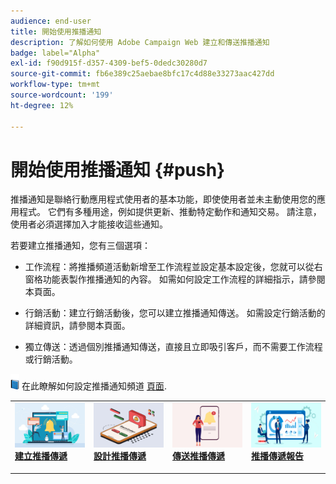 ```yaml
---
audience: end-user
title: 開始使用推播通知
description: 了解如何使用 Adobe Campaign Web 建立和傳送推播通知
badge: label="Alpha"
exl-id: f90d915f-d357-4309-bef5-0dedc30280d7
source-git-commit: fb6e389c25aebae8bfc17c4d88e33273aac427dd
workflow-type: tm+mt
source-wordcount: '199'
ht-degree: 12%

---
```


# 開始使用推播通知 {#push}

推播通知是聯絡行動應用程式使用者的基本功能，即使使用者並未主動使用您的應用程式。 它們有多種用途，例如提供更新、推動特定動作和通知交易。 請注意，使用者必須選擇加入才能接收這些通知。

若要建立推播通知，您有三個選項：

* 工作流程：將推播頻道活動新增至工作流程並設定基本設定後，您就可以從右窗格功能表製作推播通知的內容。 如需如何設定工作流程的詳細指示，請參閱本頁面。

* 行銷活動：建立行銷活動後，您可以建立推播通知傳送。 如需設定行銷活動的詳細資訊，請參閱本頁面。

* 獨立傳送：透過個別推播通知傳送，直接且立即吸引客戶，而不需要工作流程或行銷活動。

![](../assets/do-not-localize/book.png) 在此瞭解如何設定推播通知頻道 [頁面](https://experienceleague.adobe.com/docs/campaign/campaign-v8/campaigns/send/push.html).

<table style="table-layout:fixed"><tr style="border: 0;">
<td>
<a href="create-push.md">
<img alt="銷售機會" src="assets/do-not-localize/push_create.jpeg">
</a>
<div><a href="create-push.md"><strong>建立推播傳遞</strong>
</div>
<p>
</td>
<td>
<a href="content-push.md">
<img alt="不常使用" src="assets/do-not-localize/push_design.jpeg">
</a>
<div>
<a href="content-push.md"><strong>設計推播傳遞<strong></strong></a>
</div>
<p></td>
<td>
<a href="send-push.md">
<img alt="驗證" src="assets/do-not-localize/push_send.jpeg">
</a>
<div>
<a href="send-push.md"><strong>傳送推播傳遞</strong></a>
</div>
<p>
</td>
<td>
<a href="send-push.md">
<img alt="驗證" src="assets/do-not-localize/push_report.jpeg">
</a>
<div>
<a href="send-push.md"><strong>推播傳遞報告</strong></a>
</div>
<p>
</td>
</tr></table>
